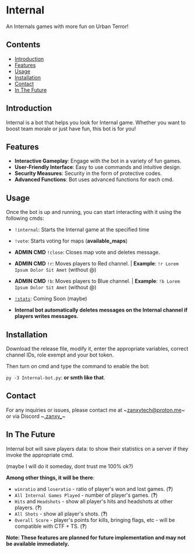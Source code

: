 # Internal

An Internals games with more fun on Urban Terror!

## Contents
- [Introduction](#introduction)
- [Features](#features)
- [Usage](#usage)
- [Installation](#installation)
- [Contact](#contact)
- [In The Future](#in-the-future)

## Introduction

Internal is a bot that helps you look for Internal game. Whether you want to boost team morale or just have fun, this bot is for you!

## Features

- **Interactive Gameplay**: Engage with the bot in a variety of fun games.
- **User-Friendly Interface**: Easy to use commands and intuitive design.
- **Security Measures**: Security in the form of protective codes.
- **Advanced Functions**: Bot uses advanced functions for each cmd.

## Usage

Once the bot is up and running, you can start interacting with it using the following cmds:

- `!internal`: Starts the Internal game at the specified time
- `!vote`: Starts voting for maps (**available_maps**)
- **ADMIN CMD** `!close`: Closes map vote and deletes message.
- **ADMIN CMD** `!r`: Moves players to Red channel. | **Example**: `!r Lorem Ipsum Dolor Sit Amet` (without @)
- **ADMIN CMD** `!b`: Moves players to Blue channel. | **Example**: `!b Lorem Ipsum Dolor Sit Amet` (without @)
- [`!stats`](#in-the-future): Coming Soon (maybe)

- **Internal bot automatically deletes messages on the Internal channel  if players writes messages.**

## Installation

Download the release file, modify it, enter the appropriate variables, correct channel IDs, role exempt and your bot token.

Then turn on cmd and type the command to enable the bot:

`py -3 Internal-bot.py`: **or smth like that**.



## Contact

For any inquiries or issues, please contact me at ~[zanxytech@proton.me](mailto:zanxytech@proton.me)~ or via Discord ~[.zanxy_](https://discord.com/users/495227326305665024)~

## In The Future

Internal bot will save players data: to show their statistics on a server if they invoke the appropriate cmd.

(maybe I will do it someday, dont trust me 100% ok?)

**Among other things, it will be there**:
- `winratio` and `loseratio` - ratio of player's won and lost games. (**?**)
- `All Internal Games Played` - number of player's games. (**?**)
- `Hits` and `Headshots` - show all player's hits and headshots at other players. (**?**)
- `All Shots` - show all player's shots. (**?**)
- `Overall Score` - player's points for kills, bringing flags, etc - will be compatible with CTF + TS. (**?**)

**Note: These features are planned for future implementation and may not be available immediately.**
